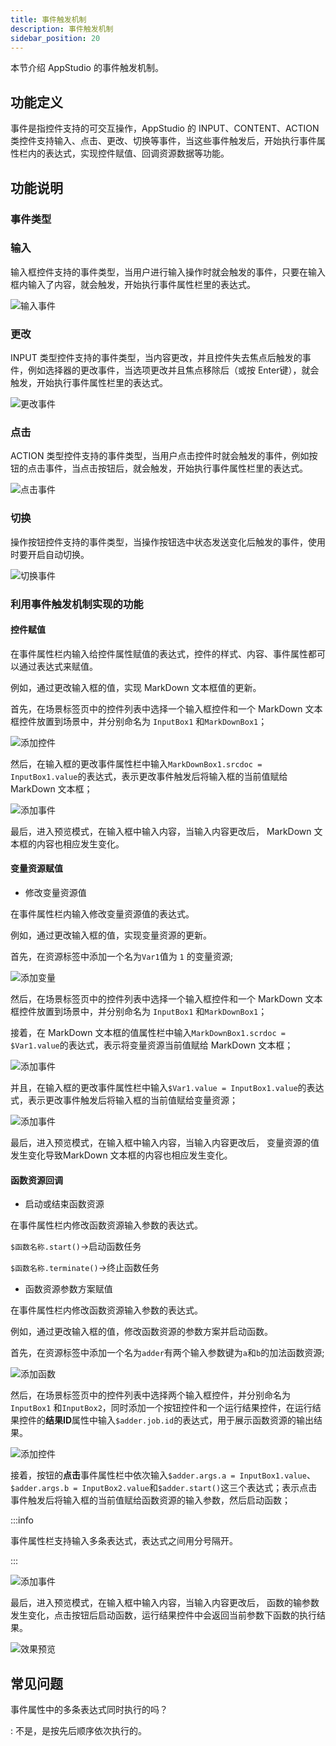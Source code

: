 ```yaml
---
title: 事件触发机制
description: 事件触发机制
sidebar_position: 20
---
```


本节介绍 AppStudio 的事件触发机制。

## 功能定义

事件是指控件支持的可交互操作，AppStudio 的 INPUT、CONTENT、ACTION 类控件支持输入、点击、更改、切换等事件，当这些事件触发后，开始执行事件属性栏内的表达式，实现控件赋值、回调资源数据等功能。

## 功能说明

### 事件类型

### 输入

输入框控件支持的事件类型，当用户进行输入操作时就会触发的事件，只要在输入框内输入了内容，就会触发，开始执行事件属性栏里的表达式。

![输入事件](./1.png)

### 更改

INPUT 类型控件支持的事件类型，当内容更改，并且控件失去焦点后触发的事件，例如选择器的更改事件，当选项更改并且焦点移除后（或按 Enter键），就会触发，开始执行事件属性栏里的表达式。

![更改事件](./2.png)

### 点击

ACTION 类型控件支持的事件类型，当用户点击控件时就会触发的事件，例如按钮的点击事件，当点击按钮后，就会触发，开始执行事件属性栏里的表达式。

![点击事件](./3.png)

### 切换

操作按钮控件支持的事件类型，当操作按钮选中状态发送变化后触发的事件，使用时要开启自动切换。

![切换事件](./4.png)

### 利用事件触发机制实现的功能

#### 控件赋值

在事件属性栏内输入给控件属性赋值的表达式，控件的样式、内容、事件属性都可以通过表达式来赋值。

例如，通过更改输入框的值，实现 MarkDown 文本框值的更新。

首先，在场景标签页中的控件列表中选择一个输入框控件和一个 MarkDown 文本框控件放置到场景中，并分别命名为 `InputBox1` 和`MarkDownBox1`；

![添加控件](./1-1.png)

然后，在输入框的更改事件属性栏中输入`MarkDownBox1.srcdoc = InputBox1.value`的表达式，表示更改事件触发后将输入框的当前值赋给 MarkDown 文本框；

![添加事件](./1-2.png)

最后，进入预览模式，在输入框中输入内容，当输入内容更改后， MarkDown 文本框的内容也相应发生变化。

#### 变量资源赋值 

- 修改变量资源值
  
在事件属性栏内输入修改变量资源值的表达式。

例如，通过更改输入框的值，实现变量资源的更新。

首先，在资源标签中添加一个名为`Var1`值为 `1` 的变量资源;

![添加变量](./2-1.png)

然后，在场景标签页中的控件列表中选择一个输入框控件和一个 MarkDown 文本框控件放置到场景中，并分别命名为 `InputBox1` 和`MarkDownBox1`；

接着，在 MarkDown 文本框的值属性栏中输入`MarkDownBox1.scrdoc = $Var1.value`的表达式，表示将变量资源当前值赋给 MarkDown 文本框；

![添加事件](./2-3.png)

并且，在输入框的更改事件属性栏中输入`$Var1.value = InputBox1.value`的表达式，表示更改事件触发后将输入框的当前值赋给变量资源；

![添加事件](./2-2.png)

最后，进入预览模式，在输入框中输入内容，当输入内容更改后， 变量资源的值发生变化导致MarkDown 文本框的内容也相应发生变化。

#### 函数资源回调 

- 启动或结束函数资源
  
在事件属性栏内修改函数资源输入参数的表达式。

`$函数名称.start()`→启动函数任务

`$函数名称.terminate()`→终止函数任务

- 函数资源参数方案赋值
  
在事件属性栏内修改函数资源输入参数的表达式。

例如，通过更改输入框的值，修改函数资源的参数方案并启动函数。

首先，在资源标签中添加一个名为`adder`有两个输入参数键为`a`和`b`的加法函数资源;

![添加函数](./3-1.png)

然后，在场景标签页中的控件列表中选择两个输入框控件，并分别命名为 `InputBox1` 和`InputBox2`，同时添加一个按钮控件和一个运行结果控件，在运行结果控件的**结果ID**属性中输入`$adder.job.id`的表达式，用于展示函数资源的输出结果。

![添加控件](./3-2.png)

接着，按钮的**点击**事件属性栏中依次输入`$adder.args.a = InputBox1.value`、`$adder.args.b = InputBox2.value`和`$adder.start()`这三个表达式；表示点击事件触发后将输入框的当前值赋给函数资源的输入参数，然后启动函数；

:::info

事件属性栏支持输入多条表达式，表达式之间用分号隔开。

:::

![添加事件](./3-3.png)

最后，进入预览模式，在输入框中输入内容，当输入内容更改后， 函数的输参数发生变化，点击按钮后启动函数，运行结果控件中会返回当前参数下函数的执行结果。

![效果预览](./3-4.png)

## 常见问题

事件属性中的多条表达式同时执行的吗？

:  不是，是按先后顺序依次执行的。